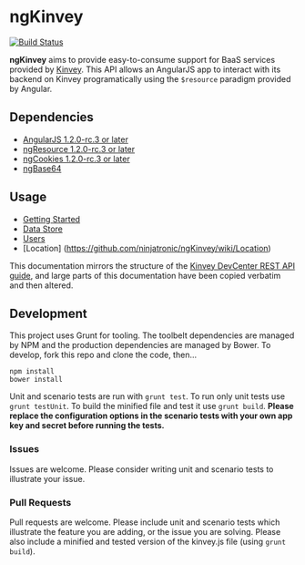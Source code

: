 # ngKinvey

[![Build Status](https://travis-ci.org/ninjatronic/ngKinvey.png)](https://travis-ci.org/ninjatronic/ngKinvey)

**ngKinvey** aims to provide easy-to-consume support for BaaS services provided by [Kinvey](http://kinvey.com/).
This API allows an AngularJS app to interact with its backend on Kinvey programatically using the `$resource` 
paradigm provided by Angular.

## Dependencies

* [AngularJS 1.2.0-rc.3 or later](https://github.com/angular/bower-angular)
* [ngResource 1.2.0-rc.3 or later](https://github.com/angular/bower-angular-resource)
* [ngCookies 1.2.0-rc.3 or later](https://github.com/angular/bower-angular-cookies)
* [ngBase64](https://github.com/ninjatronic/ngBase64)

## Usage

* [Getting Started](https://github.com/ninjatronic/ngKinvey/wiki/Getting-Started)
* [Data Store](https://github.com/ninjatronic/ngKinvey/wiki/Data-Store)
* [Users](https://github.com/ninjatronic/ngKinvey/wiki/Users)
* [Location] (https://github.com/ninjatronic/ngKinvey/wiki/Location)

This documentation mirrors the structure of the [Kinvey DevCenter REST API guide](http://devcenter.kinvey.com/rest/guides/), 
and large parts of this documentation have been copied verbatim and then altered.


## Development

This project uses Grunt for tooling. The toolbelt dependencies are managed by NPM and the production  dependencies are
managed by Bower. To develop, fork this repo and clone the code, then...

```
npm install
bower install
```

Unit and scenario tests are run with `grunt test`. To run only unit tests use `grunt testUnit`. To build the minified
file and test it use `grunt build`. **Please replace the configuration options in the scenario tests with your own app
key and secret before running the tests.**

### Issues

Issues are welcome. Please consider writing unit and scenario tests to illustrate your issue.

### Pull Requests

Pull requests are welcome. Please include unit and scenario tests which illustrate the feature you are adding, or the
issue you are solving. Please also include a minified and tested version of the kinvey.js file (using `grunt build`).
